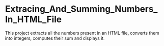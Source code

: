 # Extracing_And_Summing_Numbers_In_HTML_File
This project extracts all the numbers present in an HTML file, converts them into integers, computes their sum and displays it.
